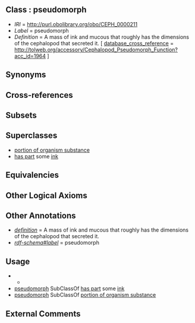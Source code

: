 
## Class : pseudomorph

 * *IRI* = http://purl.obolibrary.org/obo/CEPH_0000211
 * *Label* = pseudomorph
 * *Definition* = A mass of ink and mucous that roughly has the dimensions of the cephalopod that secreted it.  [ [database_cross_reference](../../ef/oboInOwl#hasDbXref.md) = http://tolweb.org/accessory/Cephalopod_Pseudomorph_Function?acc_id=1964 ]

## Synonyms


## Cross-references


## Subsets


## Superclasses

 * [portion of organism substance](../../UBERON/63/UBERON_0000463.md)
 * [has part](../../BFO/51/BFO_0000051.md) some [ink](../../CEPH/85/CEPH_0000285.md)

## Equivalencies


## Other Logical Axioms


## Other Annotations

 * *[definition](../../IAO/15/IAO_0000115.md)* = A mass of ink and mucous that roughly has the dimensions of the cephalopod that secreted it. 
 * *[rdf-schema#label](../../el/rdf-schema#label.md)* = pseudomorph

## Usage

 * -
 * [pseudomorph](../../CEPH/11/CEPH_0000211.md) SubClassOf [has part](../../BFO/51/BFO_0000051.md) some [ink](../../CEPH/85/CEPH_0000285.md)
 * [pseudomorph](../../CEPH/11/CEPH_0000211.md) SubClassOf [portion of organism substance](../../UBERON/63/UBERON_0000463.md)

## External Comments

